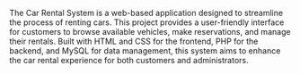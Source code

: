 The Car Rental System is a web-based application designed to streamline the process of renting cars. This project provides a user-friendly interface for customers to browse available vehicles, make reservations, and manage their rentals. Built with HTML and CSS for the frontend, PHP for the backend, and MySQL for data management, this system aims to enhance the car rental experience for both customers and administrators.
